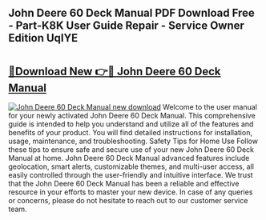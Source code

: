 ## John Deere 60 Deck Manual PDF Download Free - Part-K8K User Guide Repair - Service Owner Edition UqIYE

# <h2><a href="http://bc80312.oget.top/?id=John+Deere+60+Deck+Manual">🔗Download New 👉🔴 John Deere 60 Deck Manual</a></h2>

[![John Deere 60 Deck Manual new download](https://i.imgur.com/5g1atiW.png)](http://bc80312.oget.top/?id=John+Deere+60+Deck+Manual)
Welcome to the user manual for your newly activated John Deere 60 Deck Manual. This comprehensive guide is intended to help you understand and utilize all of the features and benefits of your product. You will find detailed instructions for installation, usage, maintenance, and troubleshooting. Safety Tips for Home Use Follow these tips to ensure safe and secure use of your new John Deere 60 Deck Manual at home. John Deere 60 Deck Manual advanced features include geolocation, smart alerts, customizable themes, and multi-user access, all easily controlled through the user-friendly and intuitive interface. We trust that the John Deere 60 Deck Manual has been a reliable and effective resource in your efforts to master your new device. In case of any queries or concerns, please do not hesitate to reach out to our customer service team.
